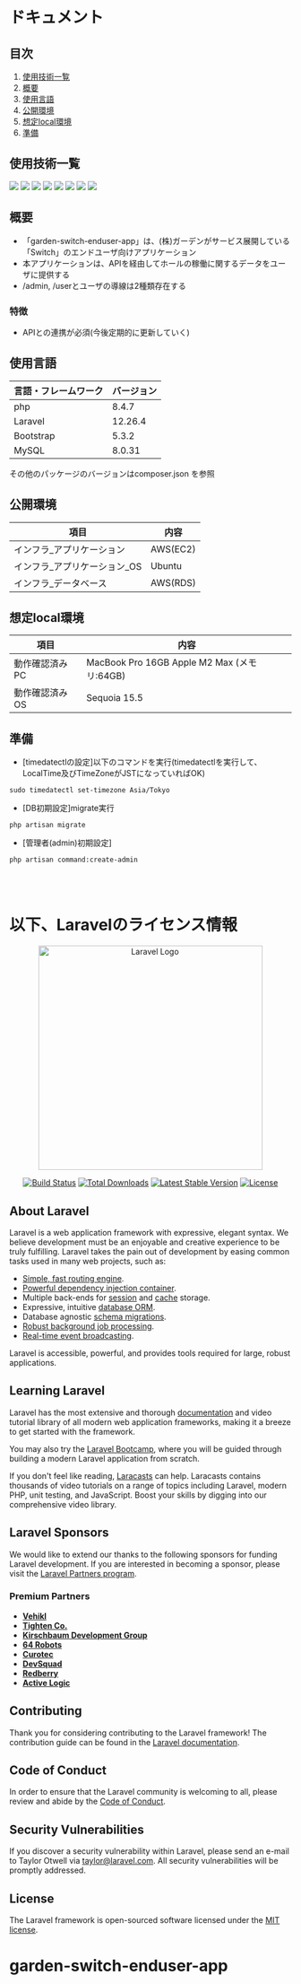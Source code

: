 <div id="top"></div>

# ドキュメント

## 目次

1. [使用技術一覧](#使用技術一覧)
2. [概要](#概要)
3. [使用言語](#使用言語)
4. [公開環境](#公開環境)
5. [想定local環境](#想定local環境)
6. [準備](#準備)

## 使用技術一覧

<!-- シールド一覧 -->
<!-- 該当するプロジェクトの中から任意のものを選ぶ-->
<p style="display: inline">
  <!-- フロントエンドのフレームワーク一覧 -->
  <img src="https://img.shields.io/badge/-Bootstrap-563D7C.svg?logo=bootstrap&style=for-the-badge">
  <!-- バックエンドのフレームワーク一覧 -->
  <img src="https://img.shields.io/badge/-Laravel-E74430.svg?logo=django&style=for-the-badge">
  <!-- フロントエンドの言語一覧 -->
  <img src="https://img.shields.io/badge/html5-E34F26?logo=html5&logoColor=fff&style=for-the-badge">
  <img src="https://img.shields.io/badge/JavaScript-F7DF1E?logo=javascript&logoColor=000&style=for-the-badge">
  <img src="https://img.shields.io/badge/CSS-639?logo=css&logoColor=fff&style=for-the-badge">
  <!-- バックエンドの言語一覧 -->
  <img src="https://img.shields.io/badge/-Php-777BB4.svg?logo=python&style=for-the-badge">
  <!-- DB一覧 -->
  <img src="https://img.shields.io/badge/-Mysql-4479A1.svg?logo=python&style=for-the-badge">
  <!-- インフラ一覧 -->
  <img src="https://img.shields.io/badge/-Amazon%20aws-232F3E.svg?logo=python&style=for-the-badge">

</p>

<!-- プロジェクトについて -->
## 概要
- 「garden-switch-enduser-app」は、(株)ガーデンがサービス展開している「Switch」のエンドユーザ向けアプリケーション
- 本アプリケーションは、APIを経由してホールの稼働に関するデータをユーザに提供する
- /admin, /userとユーザの導線は2種類存在する

### 特徴
- APIとの連携が必須(今後定期的に更新していく)

<!-- 言語、フレームワークのバージョンを記載 -->
## 使用言語
| 言語・フレームワーク | バージョン |
| ----------| ---------- |
| php       | 8.4.7      |
| Laravel   | 12.26.4    |
| Bootstrap | 5.3.2      |
| MySQL     | 8.0.31     |

その他のパッケージのバージョンはcomposer.json を参照

<!-- インフラの一覧 -->
## 公開環境
| 項目  | 内容 |
| --------------------- | ---------- |
| インフラ_アプリケーション  | AWS(EC2) |
| インフラ_アプリケーション_OS | Ubuntu |
| インフラ_データベース  | AWS(RDS)    |

## 想定local環境
| 項目  | 内容 |
| --------------------- | ---------- |
| 動作確認済みPC | MacBook Pro 16GB Apple M2 Max (メモリ:64GB)|
| 動作確認済みOS | Sequoia 15.5 |

<!-- 準備 -->
## 準備
- [timedatectlの設定]以下のコマンドを実行(timedatectlを実行して、LocalTime及びTimeZoneがJSTになっていればOK)
```
sudo timedatectl set-timezone Asia/Tokyo
```
- [DB初期設定]migrate実行
```
php artisan migrate
```
- [管理者(admin)初期設定]
```
php artisan command:create-admin
```
<br>
<br>

# 以下、Laravelのライセンス情報

<p align="center"><a href="https://laravel.com" target="_blank"><img src="https://raw.githubusercontent.com/laravel/art/master/logo-lockup/5%20SVG/2%20CMYK/1%20Full%20Color/laravel-logolockup-cmyk-red.svg" width="400" alt="Laravel Logo"></a></p>

<p align="center">
<a href="https://github.com/laravel/framework/actions"><img src="https://github.com/laravel/framework/workflows/tests/badge.svg" alt="Build Status"></a>
<a href="https://packagist.org/packages/laravel/framework"><img src="https://img.shields.io/packagist/dt/laravel/framework" alt="Total Downloads"></a>
<a href="https://packagist.org/packages/laravel/framework"><img src="https://img.shields.io/packagist/v/laravel/framework" alt="Latest Stable Version"></a>
<a href="https://packagist.org/packages/laravel/framework"><img src="https://img.shields.io/packagist/l/laravel/framework" alt="License"></a>
</p>

## About Laravel

Laravel is a web application framework with expressive, elegant syntax. We believe development must be an enjoyable and creative experience to be truly fulfilling. Laravel takes the pain out of development by easing common tasks used in many web projects, such as:

- [Simple, fast routing engine](https://laravel.com/docs/routing).
- [Powerful dependency injection container](https://laravel.com/docs/container).
- Multiple back-ends for [session](https://laravel.com/docs/session) and [cache](https://laravel.com/docs/cache) storage.
- Expressive, intuitive [database ORM](https://laravel.com/docs/eloquent).
- Database agnostic [schema migrations](https://laravel.com/docs/migrations).
- [Robust background job processing](https://laravel.com/docs/queues).
- [Real-time event broadcasting](https://laravel.com/docs/broadcasting).

Laravel is accessible, powerful, and provides tools required for large, robust applications.

## Learning Laravel

Laravel has the most extensive and thorough [documentation](https://laravel.com/docs) and video tutorial library of all modern web application frameworks, making it a breeze to get started with the framework.

You may also try the [Laravel Bootcamp](https://bootcamp.laravel.com), where you will be guided through building a modern Laravel application from scratch.

If you don't feel like reading, [Laracasts](https://laracasts.com) can help. Laracasts contains thousands of video tutorials on a range of topics including Laravel, modern PHP, unit testing, and JavaScript. Boost your skills by digging into our comprehensive video library.

## Laravel Sponsors

We would like to extend our thanks to the following sponsors for funding Laravel development. If you are interested in becoming a sponsor, please visit the [Laravel Partners program](https://partners.laravel.com).

### Premium Partners

- **[Vehikl](https://vehikl.com)**
- **[Tighten Co.](https://tighten.co)**
- **[Kirschbaum Development Group](https://kirschbaumdevelopment.com)**
- **[64 Robots](https://64robots.com)**
- **[Curotec](https://www.curotec.com/services/technologies/laravel)**
- **[DevSquad](https://devsquad.com/hire-laravel-developers)**
- **[Redberry](https://redberry.international/laravel-development)**
- **[Active Logic](https://activelogic.com)**

## Contributing

Thank you for considering contributing to the Laravel framework! The contribution guide can be found in the [Laravel documentation](https://laravel.com/docs/contributions).

## Code of Conduct

In order to ensure that the Laravel community is welcoming to all, please review and abide by the [Code of Conduct](https://laravel.com/docs/contributions#code-of-conduct).

## Security Vulnerabilities

If you discover a security vulnerability within Laravel, please send an e-mail to Taylor Otwell via [taylor@laravel.com](mailto:taylor@laravel.com). All security vulnerabilities will be promptly addressed.

## License

The Laravel framework is open-sourced software licensed under the [MIT license](https://opensource.org/licenses/MIT).
# garden-switch-enduser-app
